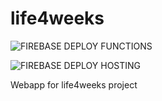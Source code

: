 # life4weeks

![FIREBASE DEPLOY FUNCTIONS](https://github.com/davide97g/life4weeks/workflows/FIREBASE%20DEPLOY%20FUNCTIONS/badge.svg?branch=master)

![FIREBASE DEPLOY HOSTING](https://github.com/davide97g/life4weeks/workflows/FIREBASE%20DEPLOY%20HOSTING/badge.svg?branch=master&event=push)

Webapp for life4weeks project
